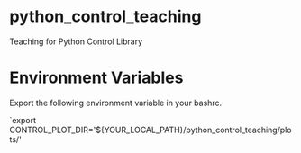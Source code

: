 # python_control_teaching
Teaching for Python Control Library

# Environment Variables

Export the following environment variable in your bashrc.

`export CONTROL_PLOT_DIR='${YOUR_LOCAL_PATH}/python_control_teaching/plots/'

